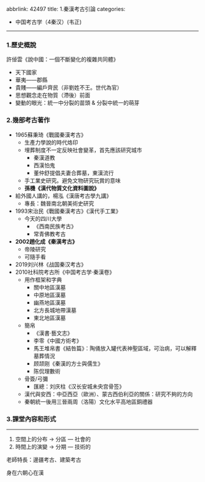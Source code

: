 abbrlink: 42497
title: 1.秦漢考古引論
categories:
  - 中国考古学（4秦汉）(韦正)
---
### 1.歷史概說

許倬雲《說中國：一個不斷變化的複雜共同體》

- 天下國家
- 華夷——郡縣
- 貴賤——編戶齊民（非劉姓不王。世代為官）
- 思想觀念走在物質（滯後）前面
- 變動的眼光：統一中分裂的苗頭 & 分裂中統一的萌芽

### 2.幾部考古著作

- 1965蘇秉琦《戰國秦漢考古》
	- 生產力學說的時代烙印
	- 埋葬制度不一定反映社會變革，首先應該研究城市
		- 秦漢道教
		- 西漢怕鬼
		- 董仲舒提倡夫妻合葬墓，東漢流行
	- 手工業史研究。避免文物研究玩賞的意味
	- **孫機《漢代物質文化資料圖說》**
- 給外國人講的，楊泓《漢唐考古學九講》
	- 專長：魏晉南北朝美術史研究
- 1993宋治民《戰國秦漢考古》《漢代手工業》
	- 今天的四川大學
		- 《西南民族考古》
		- 常青佛教考古
- **2002趙化成《秦漢考古》**
	- 帝陵研究
	- 可隨手看
- 2019刘兴林《战国秦汉考古》
- 2010社科院考古所《中国考古学·秦漢卷》
	- 用作框架和字典
		- 關中地區漢墓
		- 中原地區漢墓
		- 幽燕地區漢墓
		- 北方長城地帶漢墓
		- 東北地區漢墓
	- 簡帛
		- 《漢書·藝文志》
		- 李零《中國方術考》
		- 馬王堆帛書《結咎篇》：陶俑放入罐代表神聖區域，可治病，可以解釋墓葬情況
		- 顾颉刚《秦漢的方士與儒生》
		- 陈侃理數術
	- 骨簽/弓彌
		- 匯總：刘庆柱《汉长安城未央宫骨签》
	- 漢代與安西：中亞西亞（歐洲）、蒙古西伯利亞的關係：研究不夠的方向
	- 秦朝統一後用三晉兩周（洛陽）文化水平高地區銅禮器

### 3.課堂內容和形式

***

1. 空間上的分布 → 分區 — 社會的
2. 時間上的演變 → 分期 — 技術的

老師特長：邊疆考古、建築考古

身在六朝心在漢